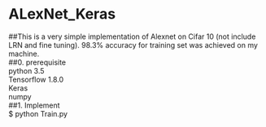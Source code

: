 # ALexNet_Keras
##This is a very simple implementation of Alexnet on Cifar 10 (not include LRN and fine tuning). 98.3% accuracy for training set was achieved on my machine.  
##0. prerequisite  
  python 3.5  
  Tensorflow 1.8.0  
  Keras  
  numpy  
##1. Implement  
  $ python Train.py  
